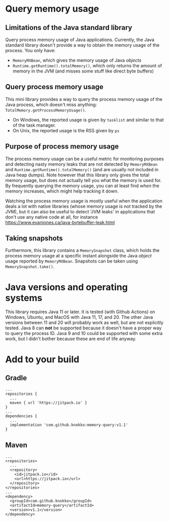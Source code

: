# Query memory usage
## Limitations of the Java standard library
Query process memory usage of Java applications. Currently, the Java standard library doesn't provide a way to obtain
the memory usage of the process. You only have:
- `MemoryMXBean`, which gives the memory usage of Java *objects*
- `Runtime.getRuntime().totalMemory()`, which only returns the amount of memory in the JVM (and misses some stuff like direct byte buffers)

## Query process memory usage
This mini library provides a way to query the process memory usage of the Java process, which doesn't miss anything: `TotalMemory.getProcessMemoryUsage()`.
- On Windows, the reported usage is given by `tasklist` and similar to that of the task manager.
- On Unix, the reported usage is the RSS given by `ps`

## Purpose of process memory usage
The process memory usage can be a useful metric for monitoring purposes and detecting nasty memory leaks that are not detected
by `MemoryMXBean` and `Runtime.getRuntime().totalMemory()` (and are usually not included in Java heap dumps). Note however
that this library only gives the total memory usage, but does not actually tell you what the memory is used for. By frequently
querying the memory usage, you can at least find *when* the memory increases, which might help tracking it down.

Watching the process memory usage is mostly useful when the application deals a lot with native libraries (whose memory usage is not
tracked by the JVM), but it can also be useful to detect 'JVM leaks' in applications that don't use any native code at all,
for instance https://www.evanjones.ca/java-bytebuffer-leak.html

## Taking snapshots
Furthermore, this library contains a `MemorySnapshot` class, which holds the process memory usage at a specific instant
alongside the Java *object* usage reported by `MemoryMXBean`. Snapshots can be taken using `MemorySnapshot.take()`.

# Java versions and operating systems
This library requires Java 11 or later. It is tested (with Github Actions) on Windows, Ubuntu, and MacOS with Java 11, 17, and 20.
The other Java versions between 11 and 20 will probably work as well, but are not explicitly tested. Java 8 can **not** be supported
because it doesn't have a proper way to query the process ID. Java 9 and 10 could be supported with some extra work, but I didn't
bother because these are end of life anyway.

# Add to your build
## Gradle
```
...
repositories {
  ...
  maven { url 'https://jitpack.io' }
}
...
dependencies {
  ...
  implementation 'com.github.knokko:memory-query:v1.1'
}
```

## Maven
```
...
<repositories>
  ...
  <repository>
    <id>jitpack.io</id>
    <url>https://jitpack.io</url>
  </repository>
</repositories>
...
<dependency>
  <groupId>com.github.knokko</groupId>
  <artifactId>memory-query</artifactId>
  <version>v1.1</version>
</dependency>
```
